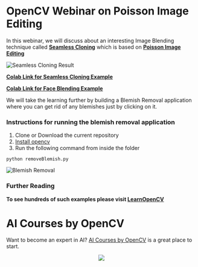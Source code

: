 # OpenCV Webinar on Poisson Image Editing

In this webinar, we will discuss about an interesting Image Blending technique called [**Seamless Cloning**](https://learnopencv.com/seamless-cloning-using-opencv-python-cpp/) which is based on [**Poisson Image Editing**](https://www.cs.jhu.edu/~misha/Fall07/Papers/Perez03.pdf)

![Seamless Cloning Result](https://learnopencv.com/wp-content/uploads/2022/07/seamless-clone-feature.jpg)

[**Colab Link for Seamless Cloning Example**](https://colab.research.google.com/github/bigvisionai/opencv-webinar-poisson-image-editing/blob/main/Seamless_Cloning.ipynb)

[**Colab Link for Face Blending Example**](https://colab.research.google.com/github/bigvisionai/opencv-webinar-poisson-image-editing/blob/main/Face_Blending.ipynb)

We will take the learning further by building a Blemish Removal application where you can get rid of any blemishes just by clicking on it.

### Instructions for running the blemish removal application

1. Clone or Download the current repository
2. [Install opencv](https://learnopencv.com/opencv-installation-on-ubuntu-macos-windows-and-raspberry-pi/)
3. Run the following command from inside the folder

```
python removeBlemish.py
```
![Blemish Removal](https://www.filepicker.io/api/file/iCCrbXDTsq3cgZA1eOvT)

### Further Reading
**To see hundreds of such examples please visit [LearnOpenCV](https://github.com/spmallick/learnopencv)**

# AI Courses by OpenCV

Want to become an expert in AI? [AI Courses by OpenCV](https://opencv.org/courses/) is a great place to start.

<a href="https://opencv.org/courses/">
<p align="center"> 
<img src="https://www.learnopencv.com/wp-content/uploads/2020/04/AI-Courses-By-OpenCV-Github.png">
</p>
</a>
